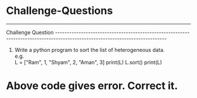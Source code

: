# Challenge-Questions
----------------------------------------------------------------------------------------------------------------------------- 
Challenge Question ----------------------------------------------------------------------------------------------------------------------------- 
1. Write a python program to sort the list of heterogeneous data.  
e.g.  
L = ["Ram", 1, "Shyam", 2, "Aman", 3] 
print(L) 
L.sort() 
print(L) 
# Above code gives error. Correct it. 
